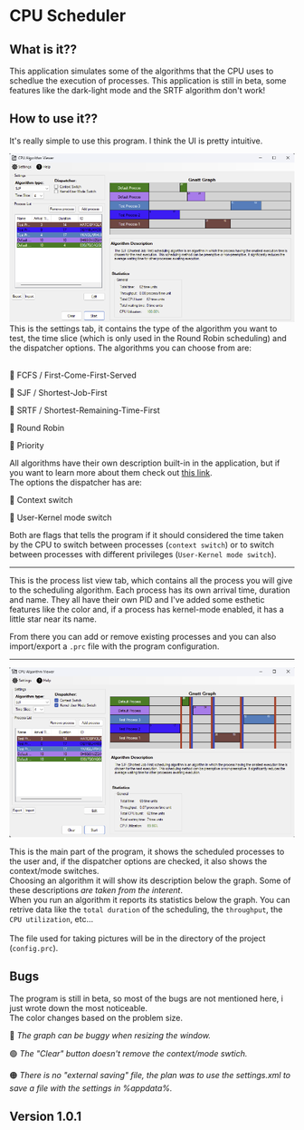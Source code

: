 # CPU Scheduler
## What is it??
This application simulates some of the algorithms that the CPU uses to schedlue the execution of processes. This application is still in beta, some features like the dark-light mode and the SRTF algorithm don't work!

## How to use it??
It's really simple to use this program. I think the UI is pretty intuitive.

<img src="https://raw.githubusercontent.com/FrancescoMaca/CPU-Scheduling/main/images/ui.png" alt="CPU Scheduling Process Tab">
This is the settings tab, it contains the type of the algorithm you want to test, the time slice (which is only used in the Round Robin scheduling) and the dispatcher options.
The algorithms you can choose from are: <br /> <br />

🔵 FCFS / First-Come-First-Served

🔵 SJF / Shortest-Job-First

🔵 SRTF / Shortest-Remaining-Time-First

🔵 Round Robin

🔵 Priority

All algorithms have their own description built-in in the application, but if you want to learn more about them check out [this link](https://www.guru99.com/cpu-scheduling-algorithms.html). <br />
The options the dispatcher has are: 

🔵 Context switch

🔵 User-Kernel mode switch

Both are flags that tells the program if it should considered the time taken by the CPU to switch between processes (`context switch`) or to switch between processes with
different privileges (`User-Kernel mode switch`).

---

This is the process list view tab, which contains all the process you will give to the scheduling algorithm. Each process has its own arrival time, duration and name.
They all have their own PID and I've added some esthetic features like the color and, if a process has kernel-mode enabled, it has a little star near its name.

From there you can add or remove existing processes and you can also import/export a `.prc` file with the program configuration.

---

<img src="https://raw.githubusercontent.com/FrancescoMaca/CPU-Scheduling/main/images/ui-context-switch.png" alt="CPU Scheduling Process Tab">

This is the main part of the program, it shows the scheduled processes to the user and, if the dispatcher options are checked, it also shows the context/mode switches. <br />
Choosing an algorithm it will show its description below the graph. Some of these descriptions *are taken from the interent*. <br />
When you run an algorithm it reports its statistics below the graph. You can retrive data like the `total duration` of the scheduling, the `throughput`, the `CPU utilization`, etc... <br /> <br />
The file used for taking pictures will be in the directory of the project (`config.prc`).<br />

## Bugs
The program is still in beta, so most of the bugs are not mentioned here, i just wrote down the most noticeable. <br /> The color changes based on the problem size.

🔴 _The graph can be buggy when resizing the window._

🟢 _The "Clear" button doesn't remove the context/mode swtich._

🟠 _There is no "external saving" file, the plan was to use the settings.xml to save a file with the settings in %appdata%._

## Version 1.0.1
